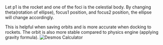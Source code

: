 Let p1 is the rocket and one of the foci is the celestial body. By changing theta(rotation of ellipse), focus1 position, and focus2 position, the ellipse will change accordingly. 

This is helpful when saving orbits and is more accurate when docking to rockets. The orbit is also more stable compared to physics engine (applying gravity formula).
![Desmos Calculator](https://www.desmos.com/calculator/rsdxoxdriq)

